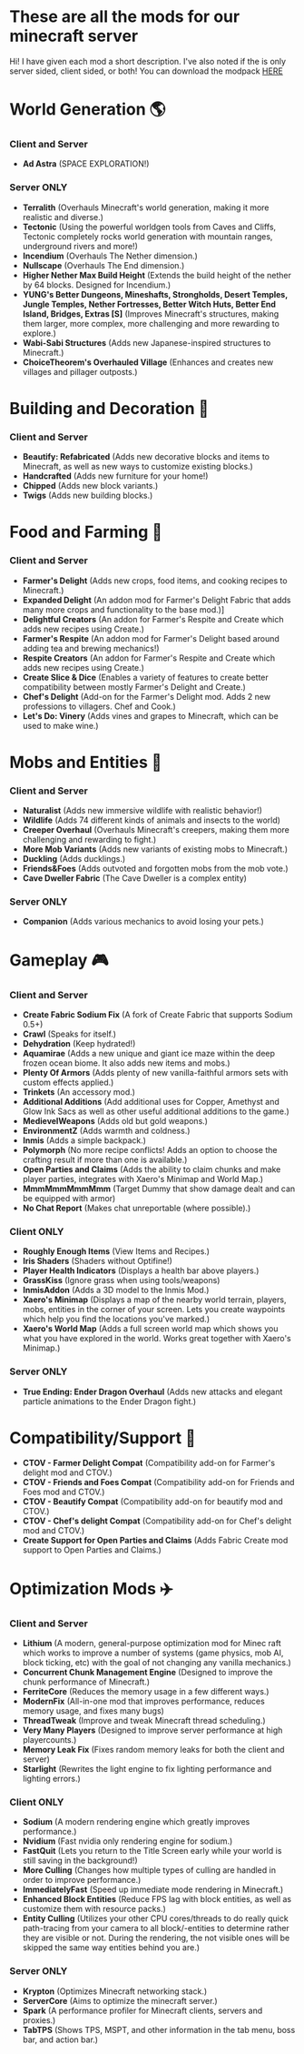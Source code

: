 # These are all the mods for our minecraft server
Hi! 
I have given each mod a short description. I've also noted if the is only server sided, client sided, or both!
You can download the modpack [HERE](pornhub.com)

# World Generation 🌎
### Client and Server
* **Ad Astra** (SPACE EXPLORATION!)
### Server ONLY
* **Terralith** (Overhauls Minecraft's world generation, making it more realistic and diverse.)
* **Tectonic** (Using the powerful worldgen tools from Caves and Cliffs, Tectonic completely rocks world generation with mountain ranges, underground rivers and more!)
* **Incendium** (Overhauls The Nether dimension.)
* **Nullscape** (Overhauls The End dimension.)
* **Higher Nether Max Build Height** (Extends the build height of the nether by 64 blocks. Designed for Incendium.)
* **YUNG's Better Dungeons, Mineshafts, Strongholds, Desert Temples, Jungle Temples, Nether Fortresses, Better Witch Huts, Better End Island, Bridges, Extras [S]** (Improves Minecraft's structures, making them larger, more complex, more challenging and more rewarding to explore.)
* **Wabi-Sabi Structures** (Adds new Japanese-inspired structures to Minecraft.)
* **ChoiceTheorem's Overhauled Village** (Enhances and creates new villages and pillager outposts.)

# Building and Decoration 🎨
### Client and Server
* **Beautify: Refabricated** (Adds new decorative blocks and items to Minecraft, as well as new ways to customize existing blocks.)
* **Handcrafted** (Adds new furniture for your home!)
* **Chipped** (Adds new block variants.)
* **Twigs** (Adds new building blocks.)


# Food and Farming 🚜
### Client and Server
* **Farmer's Delight** (Adds new crops, food items, and cooking recipes to Minecraft.)
* **Expanded Delight** (An addon mod for Farmer's Delight Fabric that adds many more crops and functionality to the base mod.)]
* **Delightful Creators** (An addon for Farmer's Respite and Create which adds new recipes using Create.)
* **Farmer's Respite** (An addon mod for Farmer's Delight based around adding tea and brewing mechanics!)
* **Respite Creators** (An addon for Farmer's Respite and Create which adds new recipes using Create.)
* **Create Slice & Dice** (Enables a variety of features to create better compatibility between mostly Farmer's Delight and Create.)
* **Chef's Delight** (Add-on for the Farmer's Delight mod. Adds 2 new professions to villagers. Chef and Cook.)
* **Let's Do: Vinery** (Adds vines and grapes to Minecraft, which can be used to make wine.)


# Mobs and Entities 🦒
### Client and Server
* **Naturalist** (Adds new immersive wildlife with realistic behavior!)
* **Wildlife** (Adds 74 different kinds of animals and insects to the world)
* **Creeper Overhaul** (Overhauls Minecraft's creepers, making them more challenging and rewarding to fight.)
* **More Mob Variants** (Adds new variants of existing mobs to Minecraft.)
* **Duckling** (Adds ducklings.)
* **Friends&Foes** (Adds outvoted and forgotten mobs from the mob vote.)
* **Cave Dweller Fabric** (The Cave Dweller is a complex entity)
### Server ONLY
* **Companion** (Adds various mechanics to avoid losing your pets.)

# Gameplay 🎮
### Client and Server
* **Create Fabric Sodium Fix** (A fork of Create Fabric that supports Sodium 0.5+)
* **Crawl** (Speaks for itself.)
* **Dehydration** (Keep hydrated!)
* **Aquamirae** (Adds a new unique and giant ice maze within the deep frozen ocean biome. It also adds new items and mobs.)
* **Plenty Of Armors** (Adds plenty of new vanilla-faithful armors sets with custom effects applied.)
* **Trinkets** (An accessory mod.)
* **Additional Additions** (Add additional uses for Copper, Amethyst and Glow Ink Sacs as well as other useful additional additions to the game.)
* **MedievelWeapons** (Adds old but gold weapons.)
* **EnvironmentZ** (Adds warmth and coldness.)
* **Inmis** (Adds a simple backpack.)
* **Polymorph** (No more recipe conflicts! Adds an option to choose the crafting result if more than one is available.)
* **Open Parties and Claims** (Adds the ability to claim chunks and make player parties, integrates with Xaero's Minimap and World Map.)
* **MmmMmmMmmMmm** (Target Dummy that show damage dealt and can be equipped with armor)
* **No Chat Report** (Makes chat unreportable (where possible).)
### Client ONLY
* **Roughly Enough Items** (View Items and Recipes.)
* **Iris Shaders** (Shaders without Optifine!)
* **Player Health Indicators** (Displays a health bar above players.)
* **GrassKiss** (Ignore grass when using tools/weapons)
* **InmisAddon** (Adds a 3D model to the Inmis Mod.)
* **Xaero's Minimap** (Displays a map of the nearby world terrain, players, mobs, entities in the corner of your screen. Lets you create waypoints which help you find the locations you've marked.)
* **Xaero's World Map** (Adds a full screen world map which shows you what you have explored in the world. Works great together with Xaero's Minimap.)
### Server ONLY
* **True Ending: Ender Dragon Overhaul** (Adds new attacks and elegant particle animations to the Ender Dragon fight.)

# Compatibility/Support 🫶

* **CTOV - Farmer Delight Compat** (Compatibility add-on for Farmer's delight mod and CTOV.)
* **CTOV - Friends and Foes Compat** (Compatibility add-on for Friends and Foes mod and CTOV.)
* **CTOV - Beautify Compat** (Compatibility add-on for beautify mod and CTOV.)
* **CTOV - Chef's delight Compat** (Compatibility add-on for Chef's delight mod and CTOV.)
* **Create Support for Open Parties and Claims** (Adds Fabric Create mod support to Open Parties and Claims.)

# Optimization Mods ✈️
### Client and Server
* **Lithium** (A modern, general-purpose optimization mod for Minec  raft which works to improve a number of systems (game physics, mob AI, block ticking, etc) with the goal of not changing any vanilla mechanics.)
* **Concurrent Chunk Management Engine** (Designed to improve the chunk performance of Minecraft.)
* **FerriteCore** (Reduces the memory usage in a few different ways.)
* **ModernFix** (All-in-one mod that improves performance, reduces memory usage, and fixes many bugs)
* **ThreadTweak** (Improve and tweak Minecraft thread scheduling.)
* **Very Many Players** (Designed to improve server performance at high playercounts.)
* **Memory Leak Fix** (Fixes random memory leaks for both the client and server)
* **Starlight** (Rewrites the light engine to fix lighting performance and lighting errors.)
### Client ONLY
* **Sodium** (A modern rendering engine which greatly improves performance.)
* **Nvidium** (Fast nvidia only rendering engine for sodium.)
* **FastQuit** (Lets you return to the Title Screen early while your world is still saving in the background!)
* **More Culling** (Changes how multiple types of culling are handled in order to improve performance.)
* **ImmediatelyFast** (Speed up immediate mode rendering in Minecraft.)
* **Enhanced Block Entities** (Reduce FPS lag with block entities, as well as customize them with resource packs.)
* **Entity Culling** (Utilizes your other CPU cores/threads to do really quick path-tracing from your camera to all block/-entities to determine rather they are visible or not. During the rendering, the not visible ones will be skipped the same way entities behind you are.)
### Server ONLY
* **Krypton** (Optimizes Minecraft networking stack.)
* **ServerCore** (Aims to optimize the minecraft server.)
* **Spark** (A performance profiler for Minecraft clients, servers and proxies.)
* **TabTPS** (Shows TPS, MSPT, and other information in the tab menu, boss bar, and action bar.)

